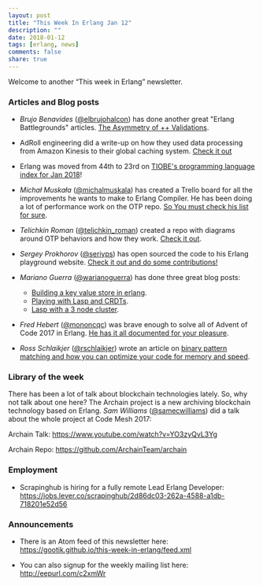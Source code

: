 ```yaml
---
layout: post
title: "This Week In Erlang Jan 12"
description: ""
date: 2018-01-12
tags: [erlang, news]
comments: false
share: true
---
```


Welcome to another “This week in Erlang” newsletter.

### Articles and Blog posts

- *Brujo Benavides* ([@elbrujohalcon][1]) has done another great "Erlang Battlegrounds" articles. [The Asymmetry of ++ Validations][2]. 

- AdRoll engineering did a write-up on how they used data processing from Amazon Kinesis to their global caching system. [Check it out][3]

- Erlang was moved from 44th to 23rd on [TIOBE's programming language index for Jan 2018][4]!

- *Michał Muskała* ([@michalmuskala][5]) has created a Trello board for all the
improvements he wants to make to Erlang Compiler. He has been doing a lot of performance work on the OTP repo. [So You must check his list for sure][6].

- *Telichkin Roman* ([@telichkin_roman][7]) created a repo with diagrams around OTP behaviors and how they work. [Check it out][8].

- *Sergey Prokhorov* ([@seriyps][9]) has open sourced the code to his Erlang playground website. [Check it out and do some contributions!][10]

- *Mariano Guerra* ([@warianoguerra][11]) has done three great blog posts:
  - [Building a key value store in erlang][12].
  - [Playing with Lasp and CRDTs][13].
  - [Lasp with a 3 node cluster][14].

- *Fred Hebert* ([@mononcqc][15]) was brave enough to solve all of Advent of Code 2017 in Erlang. [He has it all documented for your pleasure][16].

- *Ross Schlaikjer* ([@rschlaikjer][17]) wrote an article on [binary pattern matching and how you can optimize your code for memory and speed][18].

### Library of the week

There has been a lot of talk about blockchain technologies lately. So, why not talk about one here? The Archain project is a new archiving blockchain technology based on Erlang. 
*Sam Williams* ([@samecwilliams][19]) did a talk about the whole project at Code Mesh 2017:

Archain Talk: <https://www.youtube.com/watch?v=YO3zyQvL3Yg>

Archain Repo: <https://github.com/ArchainTeam/archain>


### Employment
- Scrapinghub is hiring for a fully remote Lead Erlang Developer: <https://jobs.lever.co/scrapinghub/2d86dc03-262a-4588-a1db-718201e52d56>

### Announcements
- There is an Atom feed of this newsletter here:
   <https://gootik.github.io/this-week-in-erlang/feed.xml>

- You can also signup for the weekly mailing list here: <http://eepurl.com/c2xmWr>

[1]: https://twitter.com/elbrujohalcon
[2]: https://medium.com/erlang-battleground/the-asymmetry-of-validations-1ccdf2457293

[3]: http://tech.adroll.com/blog/dev/2018/01/08/quaff-that-potion-saving-millions-with-elixir-and-erlang.html

[4]: https://www.tiobe.com/tiobe-index/

[5]: https://twitter.com/michalmuskala
[6]: https://trello.com/b/bADiKyud/beam-projects

[7]: https://twitter.com/telichkin_roman
[8]: https://github.com/Telichkin/otp_cheatsheet

[9]: https://twitter.com/seriyps
[10]: https://github.com/seriyps/eplaypen

[11]: https://twitter.com/warianoguerra
[12]: http://marianoguerra.org/posts/lets-build-a-key-value-store-in-erlang/
[13]: http://marianoguerra.org/posts/playing-with-lasp-and-crdts/
[14]: http://marianoguerra.org/posts/playing-with-lasp-in-a-3-node-cluster/

[15]: https://twitter.com/mononcqc
[16]: https://ferd.ca/advent-of-code-2017.html

[17]: https://twitter.com/rschlaikjer
[18]: https://rhye.org/post/erlang-binary-matching-performance/

[19]: https://twitter.com/samecwilliams

